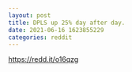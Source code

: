 ```yaml
--- 
layout: post 
title: DPLS up 25% day after day. 
date: 2021-06-16 1623855229 
categories: reddit 
--- 
```

https://redd.it/o16qzg